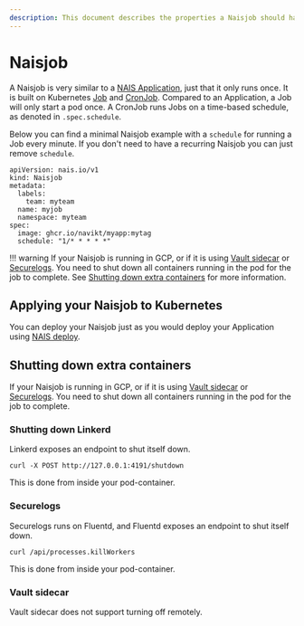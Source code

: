 ```yaml
---
description: This document describes the properties a Naisjob should have.
---
```


# Naisjob
A Naisjob is very similar to a [NAIS Application](../nais-application/README.md), just that it only runs once.
It is built on Kubernetes [Job](https://kubernetes.io/docs/concepts/workloads/controllers/job/) and [CronJob](https://kubernetes.io/docs/concepts/workloads/controllers/cron-jobs/).
Compared to an Application, a Job will only start a pod once. 
A CronJob runs Jobs on a time-based schedule, as denoted in `.spec.schedule`.

Below you can find a minimal Naisjob example with a `schedule` for running a Job every minute.
If you don't need to have a recurring Naisjob you can just remove `schedule`.
```
apiVersion: nais.io/v1
kind: Naisjob
metadata:
  labels:
    team: myteam
  name: myjob
  namespace: myteam
spec:
  image: ghcr.io/navikt/myapp:mytag
  schedule: "1/* * * * *"
```

!!! warning
    If your Naisjob is running in GCP, or if it is using [Vault sidecar](../naisjob/reference#vaultsidecar) or [Securelogs](../naisjob/reference/#securelogs).
    You need to shut down all containers running in the pod for the job to complete.
    See [Shutting down extra containers](#shutting-down-extra-containers) for more information.

## Applying your Naisjob to Kubernetes
You can deploy your Naisjob just as you would deploy your Application using [NAIS deploy](../deployment/README.md).

## Shutting down extra containers
If your Naisjob is running in GCP, or if it is using [Vault sidecar](../naisjob/reference#vaultsidecar) or [Securelogs](../naisjob/reference/#securelogs).
You need to shut down all containers running in the pod for the job to complete.

### Shutting down Linkerd
Linkerd exposes an endpoint to shut itself down.
```
curl -X POST http://127.0.0.1:4191/shutdown
```
This is done from inside your pod-container.

### Securelogs
Securelogs runs on Fluentd, and Fluentd exposes an endpoint to shut itself down.
```
curl /api/processes.killWorkers
```
This is done from inside your pod-container.

### Vault sidecar
Vault sidecar does not support turning off remotely.
